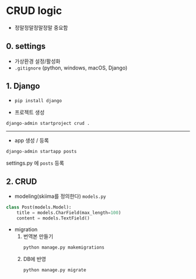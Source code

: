 # CRUD logic
- 정말정말정말정말 중요함

## 0. settings
- 가상환경 설정/활성화
- `.gitignore` (python, windows, macOS, Django)

## 1. Django

- `pip install django`

- 프로젝트 생성
```shell
django-admin startproject crud .
```
---
- app 생성 / 등록
```shell
django-admin startapp posts
```
settings.py 에 `posts` 등록

## 2. CRUD
- modeling(skiima를 정의한다)
    `models.py`
```python
class Post(models.Model):
    title = models.CharField(max_length=100)
    content = models.TextField()
```

- migration
    1. 번역본 만들기
        ```shell
        python manage.py makemigrations
        ```
    2. DB에 반영
        ```shell
        python manage.py migrate
        ```